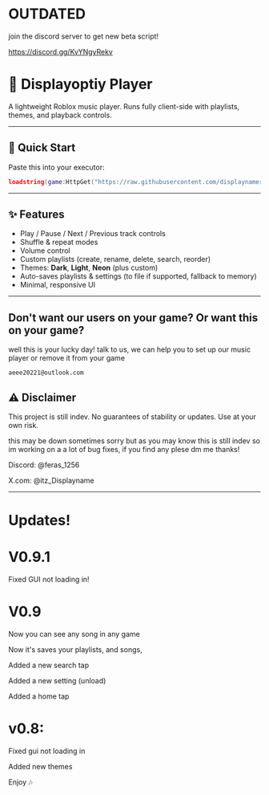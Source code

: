 # OUTDATED

join the discord server to get new beta script!

https://discord.gg/KvYNgyRekv

# 🎵 Displayoptiy Player

A lightweight Roblox music player. Runs fully client-side with playlists, themes, and playback controls.

---

## 🚀 Quick Start

Paste this into your executor:

```lua
loadstring(game:HttpGet("https://raw.githubusercontent.com/displaynameroblox/displayoptiy/refs/heads/main/Displayotiyv1.0.lua"))()
```

---

## ✨ Features
- Play / Pause / Next / Previous track controls
- Shuffle & repeat modes
- Volume control
- Custom playlists (create, rename, delete, search, reorder)
- Themes: **Dark**, **Light**, **Neon** (plus custom)
- Auto-saves playlists & settings (to file if supported, fallback to memory)
- Minimal, responsive UI


---

## Don't want our users on your game? Or want this on your game?
well this is your lucky day! talk to us, we can help you to set up our music player or remove it from your game

```
aeee20221@outlook.com
```



## ⚠️ Disclaimer
This project is still indev. No guarantees of stability or updates. Use at your own risk.

this may be down sometimes sorry but as you may know this is still indev so im working on a a lot of bug fixes, if you find any plese dm me thanks!

Discord: @feras_1256

X.com: @itz_Displayname

---

# Updates!

# V0.9.1

Fixed GUI not loading in!

# V0.9

Now you can see any song in any game

Now it's saves your playlists, and songs,

Added a new search tap

Added a new setting (unload)

Added a home tap


# v0.8:
Fixed gui not loading in

Added new themes 

Enjoy 🎶
